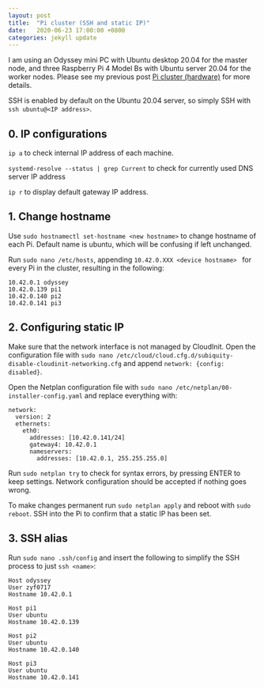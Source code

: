 ```yaml
---
layout: post
title:  "Pi cluster (SSH and static IP)"
date:   2020-06-23 17:00:00 +0800
categories: jekyll update
---
```


I am using an Odyssey mini PC with Ubuntu desktop 20.04  for the master node, and three Raspberry Pi 4 Model Bs with Ubuntu server 20.04 for the worker nodes. Please see my previous post [Pi cluster (hardware)](https://zyf0717.github.io/jekyll/update/2020/06/23/pi-clustering-hardware.html) for more details.

SSH is enabled by default on the Ubuntu 20.04 server, so simply SSH with `ssh ubuntu@<IP address>`.

## 0. IP configurations

`ip a` to check internal IP address of each machine.

`systemd-resolve --status | grep Current` to check for currently used DNS server IP address

`ip r` to display default gateway IP address.

## 1. Change hostname

Use `sudo hostnamectl set-hostname <new hostname>` to change hostname of each Pi. Default name is ubuntu, which will be confusing if left unchanged.

Run `sudo nano /etc/hosts`, appending `10.42.0.XXX <device hostname> ` for every Pi in the cluster, resulting in the following:

```
10.42.0.1 odyssey
10.42.0.139 pi1
10.42.0.140 pi2
10.42.0.141 pi3
```

## 2. Configuring static IP

Make sure that the network interface is not managed by CloudInit. Open the configuration file with `sudo nano /etc/cloud/cloud.cfg.d/subiquity-disable-cloudinit-networking.cfg` and append `network: {config: disabled}`.

Open the Netplan configuration file with `sudo nano /etc/netplan/00-installer-config.yaml` and replace everything with: 

```
network:
  version: 2
  ethernets:
    eth0:
      addresses: [10.42.0.141/24]
      gateway4: 10.42.0.1
      nameservers:
        addresses: [10.42.0.1, 255.255.255.0]
```

Run `sudo netplan try` to check for syntax errors, by pressing ENTER to keep settings. Network configuration should be accepted if nothing goes wrong.

To make changes permanent run `sudo netplan apply` and reboot with `sudo reboot`. SSH into the Pi to confirm that a static IP has been set.

## 3. SSH alias

Run `sudo nano .ssh/config` and insert the following to simplify the SSH process to just `ssh <name>`:

```
Host odyssey
User zyf0717
Hostname 10.42.0.1

Host pi1
User ubuntu
Hostname 10.42.0.139

Host pi2
User ubuntu
Hostname 10.42.0.140

Host pi3
User ubuntu
Hostname 10.42.0.141
```
